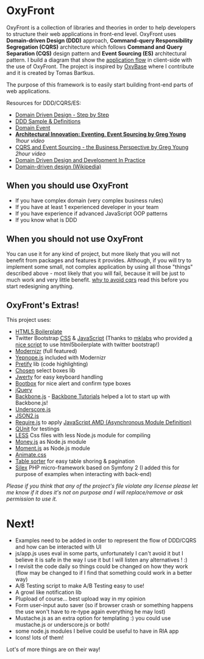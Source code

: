 OxyFront
=============================

OxyFront is a collection of libraries and theories in order to help developers to structure their web applications in 
front-end level. OxyFront uses **Domain-driven Design (DDD)** approach, **Command-query Responsibility Segregation (CQRS)**
architecture which follows **Command and Query Separation (CQS)** design pattern and **Event Sourcing (ES)** architectural 
pattern. I build a diagram that show the [application flow](http://dl.dropbox.com/u/16165490/js-ddd-cqrs2.png) in client-side with the use of OxyFront.
The project is inspired by [OxyBase](http://code.google.com/p/oxybase/) where I contribute and it is created by Tomas Bartkus.
  
The purpose of this framework is to easily start building front-end parts of web applications.

Resources for DDD/CQRS/ES:

* [Domain Driven Design - Step by Step](http://thinkddd.com/assets/2/Domain_Driven_Design_-_Step_by_Step.pdf)
* [DDD Sample & Definitions](http://dddsample.sourceforge.net/patterns-reference.html)
* [Domain Event](http://martinfowler.com/eaaDev/DomainEvent.html)
* **[Architectural Innovation: Eventing, Event Sourcing by Greg Young](http://skillsmatter.com/podcast/design-architecture/architectural-innovation-eventing-event-sourcing/zx-553)** *1hour video*
* [CQRS and Event Sourcing - the Business Perspective by Greg Young](http://skillsmatter.com/podcast/design-architecture/greg-young-cqrs-event-sourcing-the-business-perspective) *2hour video*
* [Domain Driven Design and Development In Practice](http://www.infoq.com/articles/ddd-in-practice)
* [Domain-driven design (Wikipedia)](http://en.wikipedia.org/wiki/Domain-driven_design)



When you should use OxyFront
----------------------------

* If you have complex domain (very complex business rules)
* If you have at least 1 experienced developer in your team
* If you have experience if advanced JavaScript OOP patterns
* If you know what is DDD

When you should not use OxyFront
--------------------------------

You can use it for any kind of project, but more likely that you will not benefit from packages and features it provides. 
Although, if you will try to implement some small, not complex application by using all those "things" described above - 
most likely that you will fail, because it will be just to much work and very little benefit. [why to avoid cqrs](http://www.udidahan.com/2011/04/22/when-to-avoid-cqrs/ "When to avoid CQRS") read this 
before you start redesigning anything.

OxyFront's Extras!
------------------

This project uses:

* [HTML5 Boilerplate](http://html5boilerplate.com/)
* Twitter Bootstrap [CSS](http://twitter.github.com/bootstrap/) & [JavaScript](http://twitter.github.com/bootstrap/javascript.html) 
(Thanks to [mklabs](https://github.com/mklabs) who provided [a nice script](https://gist.github.com/1422879) to use html5boilerplate with twitter bootstrap!)
* [Modernizr](http://www.modernizr.com/) (full featured)
* [Yepnope.js](http://yepnopejs.com/) included with Modernizr
* [Pretify](http://google-code-prettify.googlecode.com/svn/trunk/README.html) lib (code highlighting)
* [Chosen](http://harvesthq.github.com/chosen/) select boxes lib
* [Jwerty](http://keithcirkel.co.uk/jwerty/) for easy keyboard handling
* [Bootbox](http://paynedigital.com/2011/11/bootbox-js-alert-confirm-dialogs-for-twitter-bootstrap) for nice alert and confirm type boxes
* [jQuery](http://jquery.com/)
* [Backbone.js](http://documentcloud.github.com/backbone/) - [Backbone Tutorials](http://backbonetutorials.com/) helped a lot to start up with Backbone.js!
* [Underscore.js](http://documentcloud.github.com/underscore/)
* [JSON2.js](https://github.com/douglascrockford/JSON-js)
* [Require.js](http://requirejs.org/) to apply [JavaScript AMD (Asynchronous Module Definition)](https://github.com/amdjs/amdjs-api/wiki/AMD)
* [QUnit](http://docs.jquery.com/QUnit) for testings
* [LESS](http://lesscss.org/) Css files with less Node.js module for compiling
* [Money.js](http://josscrowcroft.github.com/money.js/) as Node.js module
* [Moment.js](http://momentjs.com/) as Node.js module
* [Animate.css](http://daneden.me/animate/)
* [Table sorter](http://tablesorter.com/docs/) for easy table shoring & pagination
* [Silex](http://silex.sensiolabs.org/doc/usage.html) PHP micro-framework based on Symfony 2 (I added this for purpose of examples when interacting with back-end)

*Please if you think that any of the project's file violate any license please let me know if it does it's not on purpose 
and I will replace/remove or ask permission to use it.*



Next!
====
* Examples need to be added in order to represent the flow of DDD/CQRS and how can be interacted with UI
* js/app.js uses eval in some parts, unfortunately I can't avoid it but I believe it is safe in the way I use it but I 
will listen any alternatives ! :)
* I revisit the code daily so things could be changed on how they work (flow may be changed to if I find that something 
could work in a better way)
* A/B Testing script to make A/B Testing easy to use!
* A growl like notification lib
* Plupload of course... best upload way in my opinion
* Form user-input auto saver (so if browser crash or something happens the use won't have to re-type again everything he may lost)
* Mustache.js as an extra option for templating :) you could use mustache.js or underscore.js or both! 
* some node.js modules I belive could be useful to have in RIA app
* Icons! lots of them!

Lot's of more things are on their way!